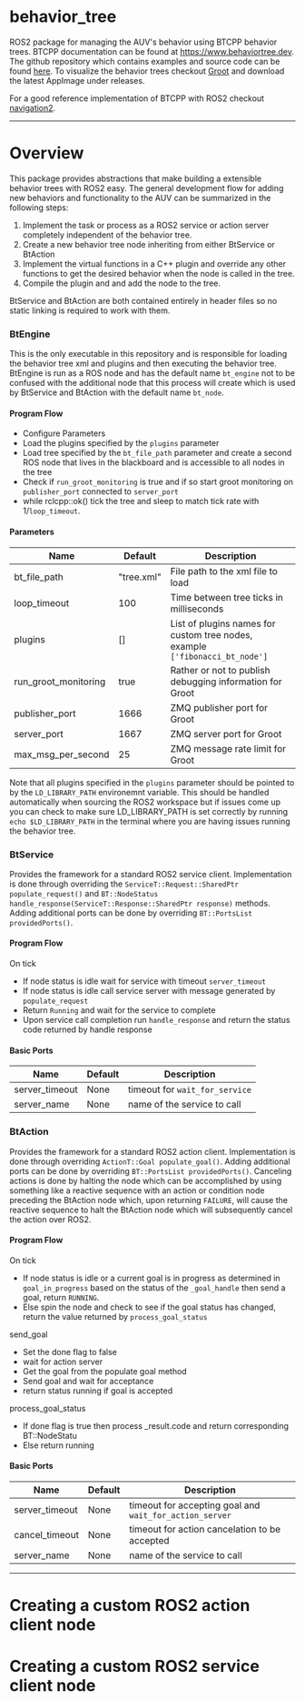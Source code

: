 # behavior_tree
ROS2 package for managing the AUV's behavior using BTCPP behavior trees.
BTCPP documentation can be found at https://www.behaviortree.dev. The github
repository which contains examples and source code can be found
[here](https://github.com/BehaviorTree/BehaviorTree.CPP). To visualize
the behavior trees checkout [Groot](https://github.com/BehaviorTree/Groot)
and download the latest AppImage under releases.

For a good reference implementation of BTCPP with ROS2 checkout
[navigation2](https://github.com/ros-planning/navigation2).

---
# Overview

This package provides abstractions that make building a extensible behavior trees
with ROS2 easy. The general development flow for adding new behaviors and
functionality to the AUV can be summarized in the following steps:

1. Implement the task or process as a ROS2 service or action server completely
independent of the behavior tree.
2. Create a new behavior tree node inheriting from either BtService or BtAction
3. Implement the virtual functions in a C++ plugin and override any other
functions to get the desired behavior when the node is called in the tree.
4. Compile the plugin and and add the node to the tree.

BtService and BtAction are both contained entirely in header files so no
static linking is required to work with them.

### BtEngine

This is the only executable in this repository and is responsible for loading
the behavior tree xml and plugins and then executing the behavior tree. BtEngine
is run as a ROS node and has the default name `bt_engine` not to be confused
with the additional node that this process will create which is used by
BtService and BtAction with the default name `bt_node`.

#### Program Flow
- Configure Parameters
- Load the plugins specified by the `plugins` parameter
- Load tree specified by the `bt_file_path` parameter and create a
second ROS node that lives in the blackboard and is accessible to all
nodes in the tree
- Check if `run_groot_monitoring` is true and if so start groot monitoring on
`publisher_port` connected to `server_port`
- while rclcpp::ok() tick the tree and sleep to match tick rate with 1/`loop_timeout`.

#### Parameters
| Name        | Default | Description |
| ----------- | ----------- | ----------- |
| bt_file_path|"tree.xml"|File path to the xml file to load|
| loop_timeout|100|Time between tree ticks in milliseconds|
| plugins|[]|List of plugins names for custom tree nodes, example `['fibonacci_bt_node']`|
| run_groot_monitoring|true|Rather or not to publish debugging information for Groot|
| publisher_port|1666|ZMQ publisher port for Groot|
| server_port|1667|ZMQ server port for Groot|
| max_msg_per_second|25|ZMQ message rate limit for Groot|

Note that all plugins specified in the `plugins` parameter should be
pointed to by the `LD_LIBRARY_PATH` environemnt variable. This should be handled
automatically when sourcing the ROS2 workspace but if issues come up you can
check to make sure LD_LIBRARY_PATH is set correctly by running
`echo $LD_LIBRARY_PATH` in the terminal where you are having issues running the
behavior tree.

### BtService

Provides the framework for a standard ROS2 service client. Implementation is
done through overriding the `ServiceT::Request::SharedPtr populate_request()`
and `BT::NodeStatus handle_response(ServiceT::Response::SharedPtr response)`
methods. Adding additional ports can be done by overriding
`BT::PortsList providedPorts()`.

#### Program Flow
On tick
- If node status is idle wait for service with timeout `server_timeout`
- If node status is idle call service server with message generated by
`populate_request`
- Return `Running` and wait for the service to complete
- Upon service call completion run `handle_response` and return the status code
returned by handle response

#### Basic Ports
| Name        | Default | Description |
| ----------- | ----------- | ----------- |
| server_timeout| None |timeout for `wait_for_service` |
| server_name   | None |name of the service to call |

### BtAction

Provides the framework for a standard ROS2 action client. Implementation is
done through overriding `ActionT::Goal populate_goal()`. Adding additional
ports can be done by overriding `BT::PortsList providedPorts()`. Canceling
actions is done by halting the node which can be accomplished by
using something like a reactive sequence with an action or condition node
preceding the BtAction node which, upon returning `FAILURE`, will cause the
reactive sequence to halt the BtAction node which will subsequently cancel the
action over ROS2.

#### Program Flow
On tick
- If node status is idle or a current goal is in progress as determined in
`goal_in_progress` based on the status of the `_goal_handle` then send a goal,
return `RUNNING`.
- Else spin the node and check to see if the goal status has changed,
return the value returned by `process_goal_status`

send_goal
- Set the done flag to false
- wait for action server
- Get the goal from the populate goal method
- Send goal and wait for acceptance
- return status running if goal is accepted

process_goal_status
- If done flag is true then process _result.code and return
corresponding BT::NodeStatu
- Else return running

#### Basic Ports
| Name        | Default | Description |
| ----------- | ----------- | ----------- |
| server_timeout| None |timeout for accepting goal and `wait_for_action_server` |
| cancel_timeout| None |timeout for action cancelation to be accepted |
| server_name   | None |name of the service to call |

---
# Creating a custom ROS2 action client node


# Creating a custom ROS2 service client node
